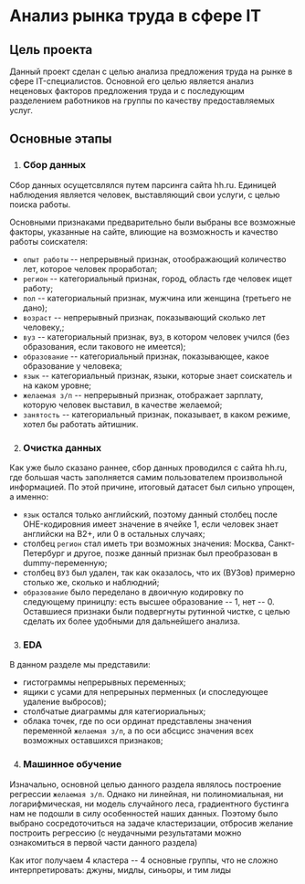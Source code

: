 # Анализ рынка труда в сфере IT
## Цель проекта
Данный проект сделан с целью анализа предложения труда на рынке в сфере IT-специалистов. Основной его целью является анализ неценовых факторов предложения труда и с последующим разделением работников на группы по качеству предоставляемых услуг.
## Основные этапы
1. ### Сбор данных

Сбор данных осущетсвлялся путем парсинга сайта hh.ru. Единицей наблюдения является человек, выставляющий свои услуги, с целью поиска работы.

Основными признаками предварительно были выбраны все возможные факторы, указанные на сайте, влиющие на возможность и качество работы соискателя:

*  `опыт работы` -- непрерывный признак, отоображающий количество лет, которое человек проработал;
*  `регион` -- категориальный признак, город, область где человек ищет работу;
*  `пол` -- категориальный признак, мужчина или женщина (третьего не дано);
*  `возраст` -- непрерывный признак, показывающий сколько лет человеку,;
*  `вуз` -- категориальный признак, вуз, в котором человек учился (без образования, если такового не имеется);
*  `образование` -- категориальный признак, показывающее, какое образование у человека;
*  `язык` -- категориальный признак, языки, которые знает соискатель и на каком уровне;
*  `желаемая з/п` -- непрерывный признак, отображает зарплату, которую человек выставил, в качестве желаемой;
*  `занятость` -- категориальный признак, показывает, в каком режиме, хотел бы работать айтишник.

2. ### Очистка данных

Как уже было сказано раннее, сбор данных проводился с сайта hh.ru, где большая часть заполняется самим пользователем произвольной информацией. По этой причине, итоговый датасет был сильно упрощен, а именно:

* `язык` остался только английский, поэтому данный столбец после OHE-кодировния имеет значение в ячейке 1, если человек знает английски на B2+, или 0 в остальных случаях;
* столбец `регион` стал иметь три возможных значения: Москва, Санкт-Петербург и другое, позже данный признак был преобразован в dummy-переменную;
* столбец `ВУЗ` был удален, так как оказалось, что их (ВУЗов) примерно столько же, сколько и наблюдний;
* `образование` было переделано в двоичную кодировку по следующему приницпу: есть высшее образование -- 1, нет -- 0.
Оставшиеся признаки были подвергнуты рутинной чистке, с целью сделать их более удобными для дальнейшего анализа.

3. ###  EDA

В данном разделе мы представили:

* гистограммы непрерывных переменных;
* ящики с усами для непрерыных перменных (и споследующее удаление выбросов);
* столбчатые диаграммы для категиориальных;
* облака точек, где по оси ординат представлены значения переменной `желаемая з/п`, а по оси абсцисс значения всех возможных оставшихся признаков;

4. ###  Машинное обучение
   
Изначально, основной целью данного раздела являлось построение регрессии `желаемая з/п`. Однако ни линейная, ни полиномиальная, ни логарифмическая, ни модель случайного леса, градиентного бустинга нам не подошли в силу особенностей наших данных.
Поэтому было выбрано сосредоточиться на задаче кластеризации, отбросив желание построить регрессию (с неудачными результатами можно ознакомиться в первой части данного раздела)

Как итог получаем 4 кластера -- 4 основные группы, что не сложно интерпретировать: джуны, мидлы, синьоры, и тим лиды


